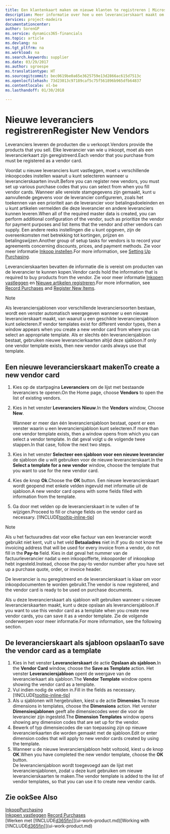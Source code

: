 ```yaml
---
title: Een klantenkaart maken om nieuwe klanten te registreren | Microsoft Docs
description: Meer informatie over hoe u een leverancierskaart maakt om een nieuwe leverancier te registreren.
services: project-madeira
documentationcenter: 
author: SorenGP
ms.service: dynamics365-financials
ms.topic: article
ms.devlang: na
ms.tgt_pltfrm: na
ms.workload: na
ms.search.keywords: supplier
ms.date: 03/29/2017
ms.author: sgroespe
ms.translationtype: HT
ms.sourcegitcommit: bec0619be0a65e3625759e13d2866ac615d7513c
ms.openlocfilehash: 73d23013c97189caf5c75f561896b965dfb64837
ms.contentlocale: nl-be
ms.lasthandoff: 01/30/2018

---
```

# <a name="register-new-vendors"></a><span data-ttu-id="2d1f8-103">Nieuwe leveranciers registreren</span><span class="sxs-lookup"><span data-stu-id="2d1f8-103">Register New Vendors</span></span>
<span data-ttu-id="2d1f8-104">Leveranciers leveren de producten die u verkoopt.</span><span class="sxs-lookup"><span data-stu-id="2d1f8-104">Vendors provide the products that you sell.</span></span> <span data-ttu-id="2d1f8-105">Elke leverancier van wie u inkoopt, moet als een leverancierkaart zijn geregistreerd.</span><span class="sxs-lookup"><span data-stu-id="2d1f8-105">Each vendor that you purchase from must be registered as a vendor card.</span></span>

<span data-ttu-id="2d1f8-106">Voordat u nieuwe leveranciers kunt vastleggen, moet u verschillende inkoopcodes instellen waaruit u kunt selecteren wanneer u leverancierskaarten invult.</span><span class="sxs-lookup"><span data-stu-id="2d1f8-106">Before you can register new vendors, you must set up various purchase codes that you can select from when you fill vendor cards.</span></span> <span data-ttu-id="2d1f8-107">Wanneer alle vereiste stamgegevens zijn gemaakt, kunt u aanvullende gegevens voor de leverancier configureren, zoals het toekennen van een prioriteit aan de leverancier voor betalingsdoeleinden en u kunt artikelen vermelden die deze leverancier en andere leveranciers kunnen leveren.</span><span class="sxs-lookup"><span data-stu-id="2d1f8-107">When all of the required master data is created, you can perform additional configuration of the vendor, such as prioritize the vendor for payment purposes and list items that the vendor and other vendors can supply.</span></span> <span data-ttu-id="2d1f8-108">Een andere reeks instellingen die u kunt opgeven, zijn de overeenkomsten met betrekking tot kortingen, prijzen en betalingswijzen.</span><span class="sxs-lookup"><span data-stu-id="2d1f8-108">Another group of setup tasks for vendors is to record your agreements concerning discounts, prices, and payment methods.</span></span> <span data-ttu-id="2d1f8-109">Zie voor meer informatie [Inkoop instellen](purchasing-setup-purchasing.md).</span><span class="sxs-lookup"><span data-stu-id="2d1f8-109">For more information, see [Setting Up Purchasing](purchasing-setup-purchasing.md).</span></span>

<span data-ttu-id="2d1f8-110">Leverancierskaarten bevatten de informatie die is vereist om producten van de leverancier te kunnen kopen.</span><span class="sxs-lookup"><span data-stu-id="2d1f8-110">Vendor cards hold the information that is required to buy products from the vendor.</span></span> <span data-ttu-id="2d1f8-111">Zie voor meer informatie [Inkopen vastleggen](purchasing-how-record-purchases.md) en [Nieuwe artikelen registreren](inventory-how-register-new-items.md).</span><span class="sxs-lookup"><span data-stu-id="2d1f8-111">For more information, see [Record Purchases](purchasing-how-record-purchases.md) and [Register New Items](inventory-how-register-new-items.md).</span></span>

> [!NOTE]  
>   <span data-ttu-id="2d1f8-112">Als leveranciersjablonen voor verschillende leveranciersoorten bestaan, wordt een venster automatisch weergegeven wanneer u een nieuwe leverancierskaart maakt, van waaruit u een geschikte leveranciersjabloon kunt selecteren.</span><span class="sxs-lookup"><span data-stu-id="2d1f8-112">If vendor templates exist for different vendor types, then a window appears when you create a new vendor card from where you can select an appropriate template.</span></span> <span data-ttu-id="2d1f8-113">Als er slechts één leveranciersjabloon bestaat, gebruiken nieuwe leverancierkaarten altijd deze sjabloon.</span><span class="sxs-lookup"><span data-stu-id="2d1f8-113">If only one vendor template exists, then new vendor cards always use that template.</span></span>

## <a name="to-create-a-new-vendor-card"></a><span data-ttu-id="2d1f8-114">Een nieuwe leverancierskaart maken</span><span class="sxs-lookup"><span data-stu-id="2d1f8-114">To create a new vendor card</span></span>
1. <span data-ttu-id="2d1f8-115">Kies op de startpagina **Leveranciers** om de lijst met bestaande leveranciers te openen.</span><span class="sxs-lookup"><span data-stu-id="2d1f8-115">On the Home page, choose **Vendors** to open the list of existing vendors.</span></span>  
2. <span data-ttu-id="2d1f8-116">Kies in het venster **Leveranciers** **Nieuw**.</span><span class="sxs-lookup"><span data-stu-id="2d1f8-116">In the **Vendors** window, Choose **New**.</span></span>

    <span data-ttu-id="2d1f8-117">Wanneer er meer dan één leveranciersjabloon bestaat, opent er een venster waarin u een leveranciersjabloon kunt selecteren.</span><span class="sxs-lookup"><span data-stu-id="2d1f8-117">If more than one vendor template exists, then a window opens from which you can select a vendor template.</span></span> <span data-ttu-id="2d1f8-118">In dat geval volgt u de volgende twee stappen.</span><span class="sxs-lookup"><span data-stu-id="2d1f8-118">In that case, follow the next two steps.</span></span>
3. <span data-ttu-id="2d1f8-119">Kies in het venster **Selecteer een sjabloon voor een nieuwe leverancier** de sjabloon die u wilt gebruiken voor de nieuwe leverancierskaart.</span><span class="sxs-lookup"><span data-stu-id="2d1f8-119">In the **Select a template for a new vendor** window, choose the template that you want to use for the new vendor card.</span></span>
4. <span data-ttu-id="2d1f8-120">Kies de knop **Ok**.</span><span class="sxs-lookup"><span data-stu-id="2d1f8-120">Choose the **OK** button.</span></span> <span data-ttu-id="2d1f8-121">Een nieuwe leverancierskaart wordt geopend met enkele velden ingevuld met informatie uit de sjabloon.</span><span class="sxs-lookup"><span data-stu-id="2d1f8-121">A new vendor card opens with some fields filled with information from the template.</span></span>
5. <span data-ttu-id="2d1f8-122">Ga door met velden op de leverancierskaart in te vullen of te wijzigen.</span><span class="sxs-lookup"><span data-stu-id="2d1f8-122">Proceed to fill or change fields on the vendor card as necessary.</span></span> [!INCLUDE[tooltip-inline-tip](includes/tooltip-inline-tip_md.md)]

> [!NOTE]  
>   <span data-ttu-id="2d1f8-123">Als u het factuuradres dat voor elke factuur van een leverancier wordt gebruikt niet kent, vult u het veld **Betaaladres** niet in.</span><span class="sxs-lookup"><span data-stu-id="2d1f8-123">If you do not know the invoicing address that will be used for every invoice from a vendor, do not fill in the **Pay-to** field.</span></span> <span data-ttu-id="2d1f8-124">Kies in dat geval het nummer van de factuurleverancier nadat u een inkoopofferte, inkooporder of inkoopkop hebt ingesteld.</span><span class="sxs-lookup"><span data-stu-id="2d1f8-124">Instead, choose the pay-to vendor number after you have set up a purchase quote, order, or invoice header.</span></span>

<span data-ttu-id="2d1f8-125">De leverancier is nu geregistreerd en de leverancierskaart is klaar om voor inkoopdocumenten te worden gebruikt.</span><span class="sxs-lookup"><span data-stu-id="2d1f8-125">The vendor is now registered, and the vendor card is ready to be used on purchase documents.</span></span>

<span data-ttu-id="2d1f8-126">Als u deze leverancierskaart als sjabloon wilt gebruiken wanneer u nieuwe leverancierskaarten maakt, kunt u deze opslaan als leveranciersjabloon.</span><span class="sxs-lookup"><span data-stu-id="2d1f8-126">If you want to use this vendor card as a template when you create new vendor cards, you can save it as a vendor template.</span></span> <span data-ttu-id="2d1f8-127">Zie de volgende onderwerpen voor meer informatie.</span><span class="sxs-lookup"><span data-stu-id="2d1f8-127">For more information, see the following section.</span></span>

## <a name="to-save-the-vendor-card-as-a-template"></a><span data-ttu-id="2d1f8-128">De leverancierskaart als sjabloon opslaan</span><span class="sxs-lookup"><span data-stu-id="2d1f8-128">To save the vendor card as a template</span></span>
1. <span data-ttu-id="2d1f8-129">Kies in het venster **Leverancierskaart** de actie **Opslaan als sjabloon**.</span><span class="sxs-lookup"><span data-stu-id="2d1f8-129">In the **Vendor Card** window, choose the **Save as Template** action.</span></span> <span data-ttu-id="2d1f8-130">Het venster **Leveranciersjabloon** opent de weergave van de leverancierkaart als sjabloon.</span><span class="sxs-lookup"><span data-stu-id="2d1f8-130">The **Vendor Template** window opens showing the vendor card as a template.</span></span>
2. <span data-ttu-id="2d1f8-131">Vul indien nodig de velden in.</span><span class="sxs-lookup"><span data-stu-id="2d1f8-131">Fill in the fields as necessary.</span></span> [!INCLUDE[tooltip-inline-tip](includes/tooltip-inline-tip_md.md)]
3. <span data-ttu-id="2d1f8-132">Als u sjablonen wilt hergebruiken, kiest u de actie **Dimensies**.</span><span class="sxs-lookup"><span data-stu-id="2d1f8-132">To reuse dimensions in templates, choose the **Dimensions** action.</span></span> <span data-ttu-id="2d1f8-133">Het venster **Dimensiesjablonen** geeft alle dimensiecodes weer die voor de leverancier zijn ingesteld.</span><span class="sxs-lookup"><span data-stu-id="2d1f8-133">The **Dimension Templates** window opens showing any dimension codes that are set up for the vendor.</span></span>
4. <span data-ttu-id="2d1f8-134">Bewerk of typ dimensiecodes die van toepassing zijn op nieuwe leverancierkaarten die worden gemaakt met de sjabloon.</span><span class="sxs-lookup"><span data-stu-id="2d1f8-134">Edit or enter dimension codes that will apply to new vendor cards created by using the template.</span></span>
5. <span data-ttu-id="2d1f8-135">Wanneer u de nieuwe leveranciersjabloon hebt voltooid, kiest u de knop **OK**.</span><span class="sxs-lookup"><span data-stu-id="2d1f8-135">When you have completed the new vendor template, choose the **OK** button.</span></span>  
   <span data-ttu-id="2d1f8-136">De leveranciersjabloon wordt toegevoegd aan de lijst met leveranciersjablonen, zodat u deze kunt gebruiken om nieuwe leverancierskaarten te maken.</span><span class="sxs-lookup"><span data-stu-id="2d1f8-136">The vendor template is added to the list of vendor templates, so that you can use it to create new vendor cards.</span></span>

## <a name="see-also"></a><span data-ttu-id="2d1f8-137">Zie ook</span><span class="sxs-lookup"><span data-stu-id="2d1f8-137">See Also</span></span>
[<span data-ttu-id="2d1f8-138">Inkoop</span><span class="sxs-lookup"><span data-stu-id="2d1f8-138">Purchasing</span></span>](purchasing-manage-purchasing.md)  
<span data-ttu-id="2d1f8-139">[Inkopen vastleggen](purchasing-how-record-purchases.md) </span><span class="sxs-lookup"><span data-stu-id="2d1f8-139">[Record Purchases](purchasing-how-record-purchases.md) </span></span>  
<span data-ttu-id="2d1f8-140">[Werken met [!INCLUDE[d365fin](includes/d365fin_md.md)]](ui-work-product.md)</span><span class="sxs-lookup"><span data-stu-id="2d1f8-140">[Working with [!INCLUDE[d365fin](includes/d365fin_md.md)]](ui-work-product.md)</span></span>  

